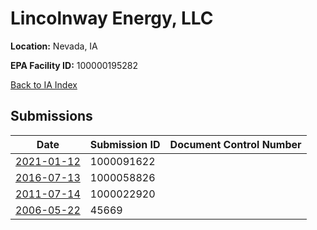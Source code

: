 # Lincolnway Energy, LLC

**Location:** Nevada, IA

**EPA Facility ID:** 100000195282

[Back to IA Index](../../index.md)

## Submissions

| Date | Submission ID | Document Control Number |
|------|--------------|-------------------------|
| [2021-01-12](submissions/1000091622.md) | 1000091622 |  |
| [2016-07-13](submissions/1000058826.md) | 1000058826 |  |
| [2011-07-14](submissions/1000022920.md) | 1000022920 |  |
| [2006-05-22](submissions/45669.md) | 45669 |  |
